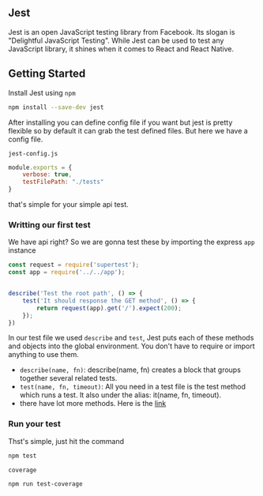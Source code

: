 ## Jest
Jest is an open JavaScript testing library from Facebook. Its slogan is "Delightful JavaScript Testing". While Jest can be used to test any JavaScript library, it shines when it comes to React and React Native.

## Getting Started
Install Jest using `npm`
```sh
npm install --save-dev jest
```
After installing you can define config file if you want but jest is pretty flexible so by default it can grab the test defined files. But here we have a config file.

`jest-config.js`
```js
module.exports = {
    verbose: true,
    testFilePath: "./tests"
}
```
that's simple for your simple api test.

### Writting our first test
We have api right? So we are gonna test these by importing the express `app` instance
```js
const request = require('supertest');
const app = require('../../app');


describe('Test the root path', () => {
    test('It should response the GET method', () => {
        return request(app).get('/').expect(200);
    });
})
```

In our test file we used `describe` and `test`, Jest puts each of these methods and objects into the global environment. You don't have to require or import anything to use them.

- `describe(name, fn)`: describe(name, fn) creates a block that groups together several related tests.
- `test(name, fn, timeout)`: All you need in a test file is the test method which runs a test. It also under the alias: it(name, fn, timeout). 
- there have lot more methods. Here is the [link](https://jestjs.io/docs/en/api)

### Run your test
Thst's simple, just hit the command
```sh
npm test
```
`coverage`
```sh
npm run test-coverage
```

